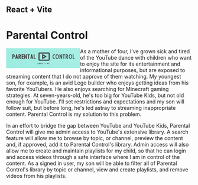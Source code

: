 ## React + Vite

# Parental Control

<img src="/src/assets/ParentalControlLogo.png" width="200px" align="left" />

As a mother of four, I've grown sick and tired of the YouTube dance with children who want to enjoy the site for its entertainment and informational purposes, but are exposed to streaming content that I do not approve of them watching. My youngest son, for example, is an avid Lego builder who enjoys getting ideas from his favorite YouTubers. He also enjoys searching for Minecraft gaming strategies. At seven-years-old, he's too big for YouTube Kids, but not old enough for YouTube. I'll set restrictions and expectations and my son will follow suit, but before long, he's led astray to streaming inappropriate content. Parental Control is my solution to this problem. 

In an effort to bridge the gap between YouTube and YouTube Kids, Parental Control will give me admin access to YouTube's extensive library. A search feature will allow me to browse by topic, or channel, preview the content and, if approved, add it to Parental Control's library. Admin access will also allow me to create and maintain playlists for my child, so that he can login and access videos through a safe interface where I am in control of the content. As a signed in user, my son will be able to filter all of Parental Control's library by topic or channel, view and create playlists, and remove videos from his playlists.
